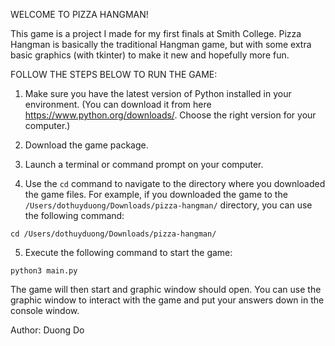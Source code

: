 WELCOME TO PIZZA HANGMAN!

This game is a project I made for my first finals at Smith College. Pizza Hangman is basically the traditional Hangman game, but with some 
extra basic graphics (with tkinter) to make it new and hopefully more fun.

FOLLOW THE STEPS BELOW TO RUN THE GAME:

1. Make sure you have the latest version of Python installed in your environment.
(You can download it from here https://www.python.org/downloads/. Choose the right version for your computer.)

2. Download the game package.

3. Launch a terminal or command prompt on your computer.

4. Use the `cd` command to navigate to the directory where you downloaded the game files. For example, if you downloaded the game to the 
`/Users/dothuyduong/Downloads/pizza-hangman/` directory, you can use the following command:

`cd /Users/dothuyduong/Downloads/pizza-hangman/`

5. Execute the following command to start the game:

`python3 main.py`

The game will then start and graphic window should open. 
You can use the graphic window to interact with the game and put your answers down in the console window.

Author: Duong Do
